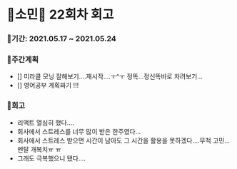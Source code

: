 # 🌼소민🌼 22회차 회고

### 🥕기간: 2021.05.17 ~ 2021.05.24

### 🍆주간계획

- [] 미라클 모닝 잘해보기....재시작....ㅜ^ㅜ 정똑...정신똑바로 차려보기...
- [] 영어공부 계획짜기 !!! 


### 🥦회고

- 리액트 열심히 했다....
- 회사에서 스트레스를 너무 많이 받은 한주였다...
- 회사에서 스트레스 받으면 시간이 남아도 그 시간을 활용을 못하겠다....무척 고민...멘탈 개복치ㅠ ㅠ
- 그래도 극복했으니 됐다....

